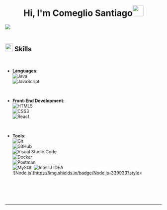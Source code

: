 <h1 align="center"><b>Hi, I'm Comeglio Santiago</b><img src="https://media.giphy.com/media/hvRJCLFzcasrR4ia7z/giphy.gif" width="35"></h1>

<img src="https://user-images.githubusercontent.com/73097560/115834477-dbab4500-a447-11eb-908a-139a6edaec5c.gif"><br><br>

## <img src="https://media2.giphy.com/media/QssGEmpkyEOhBCb7e1/giphy.gif?cid=ecf05e47a0n3gi1bfqntqmob8g9aid1oyj2wr3ds3mg700bl&rid=giphy.gif" width ="25"><b> Skills</b>
<br>

<p align="center">

- **Languages**:  
    ![Java](https://img.shields.io/badge/Java-ED8B00?style=for-the-badge&logo=java&logoColor=white)  
    ![JavaScript](https://img.shields.io/badge/JavaScript-F7DF1E?style=for-the-badge&logo=javascript&logoColor=black)  

<br>   
    
- **Front-End Development**:  
    ![HTML5](https://img.shields.io/badge/HTML5-E34F26?style=for-the-badge&logo=html5&logoColor=white)  
    ![CSS3](https://img.shields.io/badge/CSS3-1572B6?style=for-the-badge&logo=css3&logoColor=white)  
    ![React](https://img.shields.io/badge/React-61DAFB?style=for-the-badge&logo=react&logoColor=black)  

<br>

- **Tools**:  
    ![Git](https://img.shields.io/badge/Git-F05032?style=for-the-badge&logo=git&logoColor=white)  
    ![GitHub](https://img.shields.io/badge/GitHub-181717?style=for-the-badge&logo=github&logoColor=white)  
    ![Visual Studio Code](https://img.shields.io/badge/VS%20Code-0078D4?style=for-the-badge&logo=visual-studio-code&logoColor=white)  
    ![Docker](https://img.shields.io/badge/Docker-2496ED?style=for-the-badge&logo=docker&logoColor=white)  
    ![Postman](https://img.shields.io/badge/Postman-FF6C37?style=for-the-badge&logo=postman&logoColor=white)  
    ![MySQL](https://img.shields.io/badge/MySQL-4479A1?style=for-the-badge&logo=mysql&logoColor=white)
    ![IntelliJ IDEA](https://img.shields.io/badge/IntelliJ%20IDEA-000000?style=for-the-badge&logo=intellij-idea&logoColor=white)  
    ![Node.js](https://img.shields.io/badge/Node.js-339933?style=


<br>

</p>

<br>
<br>

-----
